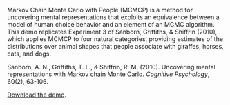 Markov Chain Monte Carlo with People (MCMCP) is a method for uncovering  mental representations that exploits an equivalence between a model of
human choice behavior and an element of an MCMC algorithm. This demo replicates Experiment 3 of Sanborn, Griffiths, & Shiffrin (2010), which applies MCMCP to four natural categories, providing estimates of the distributions over animal shapes that people associate with giraffes, horses, cats, and dogs.

Sanborn, A. N., Griffiths, T. L., & Shiffrin, R. M. (2010). Uncovering mental representations with Markov chain Monte Carlo. *Cognitive Psychology*, 60(2), 63-106.

[Download the demo](assets/mcmcp.zip).
